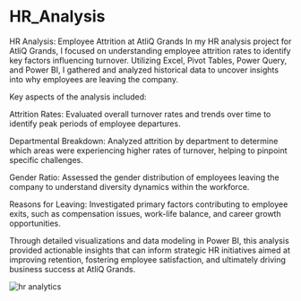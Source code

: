 # HR_Analysis
HR Analysis: Employee Attrition at AtliQ Grands
In my HR analysis project for AtliQ Grands, I focused on understanding employee attrition rates to identify key factors influencing turnover. Utilizing Excel, Pivot Tables, Power Query, and Power BI, I gathered and analyzed historical data to uncover insights into why employees are leaving the company.

Key aspects of the analysis included:

Attrition Rates: Evaluated overall turnover rates and trends over time to identify peak periods of employee departures.

Departmental Breakdown: Analyzed attrition by department to determine which areas were experiencing higher rates of turnover, helping to pinpoint specific challenges.

Gender Ratio: Assessed the gender distribution of employees leaving the company to understand diversity dynamics within the workforce.

Reasons for Leaving: Investigated primary factors contributing to employee exits, such as compensation issues, work-life balance, and career growth opportunities.

Through detailed visualizations and data modeling in Power BI, this analysis provided actionable insights that can inform strategic HR initiatives aimed at improving retention, fostering employee satisfaction, and ultimately driving business success at AtliQ Grands.

![hr analytics](https://github.com/user-attachments/assets/e2eededb-2e85-4051-962f-72b0071662cd)
